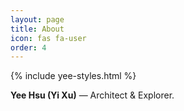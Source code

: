 ```yaml
---
layout: page
title: About
icon: fas fa-user
order: 4
---
```

{% include yee-styles.html %}

**Yee Hsu (Yi Xu)** — Architect & Explorer.
